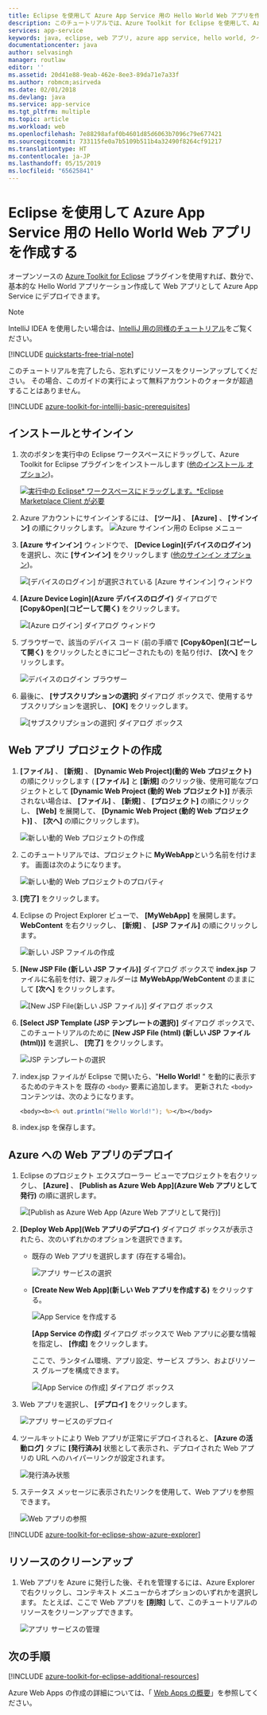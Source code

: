 ```yaml
---
title: Eclipse を使用して Azure App Service 用の Hello World Web アプリを作成する
description: このチュートリアルでは、Azure Toolkit for Eclipse を使用して、Azure 用の Hello World Web アプリを作成する方法について説明します。
services: app-service
keywords: java, eclipse, web アプリ, azure app service, hello world, クイック スタート
documentationcenter: java
author: selvasingh
manager: routlaw
editor: ''
ms.assetid: 20d41e88-9eab-462e-8ee3-89da71e7a33f
ms.author: robmcm;asirveda
ms.date: 02/01/2018
ms.devlang: java
ms.service: app-service
ms.tgt_pltfrm: multiple
ms.topic: article
ms.workload: web
ms.openlocfilehash: 7e88298afaf0b4601d85d6063b7096c79e677421
ms.sourcegitcommit: 733115fe0a7b5109b511b4a32490f8264cf91217
ms.translationtype: HT
ms.contentlocale: ja-JP
ms.lasthandoff: 05/15/2019
ms.locfileid: "65625841"
---
```

# <a name="create-a-hello-world-web-app-for-azure-app-service-using-eclipse"></a>Eclipse を使用して Azure App Service 用の Hello World Web アプリを作成する

オープンソースの [Azure Toolkit for Eclipse](https://marketplace.eclipse.org/content/azure-toolkit-eclipse) プラグインを使用すれば、数分で、基本的な Hello World アプリケーション作成して Web アプリとして Azure App Service にデプロイできます。

> [!NOTE]
>
> IntelliJ IDEA を使用したい場合は、[IntelliJ 用の同様のチュートリアル][intellij-hello-world]をご覧ください。
>
>[!INCLUDE [quickstarts-free-trial-note](../includes/quickstarts-free-trial-note.md)]
>
> このチュートリアルを完了したら、忘れずにリソースをクリーンアップしてください。 その場合、このガイドの実行によって無料アカウントのクォータが超過することはありません。
>

[!INCLUDE [azure-toolkit-for-intellij-basic-prerequisites](../includes/azure-toolkit-for-eclipse-basic-prerequisites.md)]

## <a name="installation-and-sign-in"></a>インストールとサインイン

1. 次のボタンを実行中の Eclipse ワークスペースにドラッグして、Azure Toolkit for Eclipse プラグインをインストールします ([他のインストール オプション](azure-toolkit-for-eclipse-installation.md))。

    [![実行中の Eclipse* ワークスペースにドラッグします。*Eclipse Marketplace Client が必要](https://marketplace.eclipse.org/sites/all/themes/solstice/public/images/marketplace/btn-install.png)](http://marketplace.eclipse.org/marketplace-client-intro?mpc_install=1919278 "実行中の Eclipse* ワークスペースにドラッグします。*Eclipse Marketplace Client が必要")

1. Azure アカウントにサインインするには、 **[ツール]** 、 **[Azure]** 、 **[サインイン]** の順にクリックします。
   ![Azure サインイン用の Eclipse メニュー][I01]

1. **[Azure サインイン]** ウィンドウで、 **[Device Login]\(デバイスのログイン\)** を選択し、次に **[サインイン]** をクリックします ([他のサインイン オプション](azure-toolkit-for-eclipse-sign-in-instructions.md))。

   ![[デバイスのログイン] が選択されている [Azure サインイン] ウィンドウ][I02]

1. **[Azure Device Login]\(Azure デバイスのログイ\)** ダイアログで **[Copy&Open]\(コピーして開く\)** をクリックします。

   ![[Azure ログイン] ダイアログ ウィンドウ][I03]

1. ブラウザーで、該当のデバイス コード (前の手順で **[Copy&Open]\(コピーして開く\)** をクリックしたときにコピーされたもの) を貼り付け、 **[次へ]** をクリックします。

   ![デバイスのログイン ブラウザー][I04]

1. 最後に、 **[サブスクリプションの選択]** ダイアログ ボックスで、使用するサブスクリプションを選択し、 **[OK]** をクリックします。

   ![[サブスクリプションの選択] ダイアログ ボックス][I05]

## <a name="creating-web-app-project"></a>Web アプリ プロジェクトの作成

1. **[ファイル]** 、 **[新規]** 、 **[Dynamic Web Project]\(動的 Web プロジェクト\)** の順にクリックします ( **[ファイル]** と **[新規]** のクリック後、使用可能なプロジェクトとして **[Dynamic Web Project (動的 Web プロジェクト)]** が表示されない場合は、 **[ファイル]** 、 **[新規]** 、 **[プロジェクト]** の順にクリックし、 **[Web]** を展開して、 **[Dynamic Web Project (動的 Web プロジェクト)]** 、 **[次へ]** の順にクリックします)。

   ![新しい動的 Web プロジェクトの作成][file-new-dynamic-web-project]

2. このチュートリアルでは、プロジェクトに **MyWebApp**という名前を付けます。 画面は次のようになります。
   
   ![新しい動的 Web プロジェクトのプロパティ][dynamic-web-project-properties]

3. **[完了]** をクリックします。

4. Eclipse の Project Explorer ビューで、 **[MyWebApp]** を展開します。 **WebContent** を右クリックし、 **[新規]** 、 **[JSP ファイル]** の順にクリックします。

   ![新しい JSP ファイルの作成][create-new-jsp-file]

5. **[New JSP File (新しい JSP ファイル)]** ダイアログ ボックスで **index.jsp** ファイルに名前を付け、親フォルダーは **MyWebApp/WebContent** のままにして **[次へ]** をクリックします。

   ![[New JSP File\(新しい JSP ファイル\)] ダイアログ ボックス][new-jsp-file-dialog]

6. **[Select JSP Template (JSP テンプレートの選択)]** ダイアログ ボックスで、このチュートリアルのために **[New JSP File (html) (新しい JSP ファイル (html))]** を選択し、 **[完了]** をクリックします。

   ![JSP テンプレートの選択][select-jsp-template]

7. index.jsp ファイルが Eclipse で開いたら、"**Hello World!** " を動的に表示するためのテキストを 既存の `<body>` 要素に追加します。 更新された `<body>` コンテンツは、次のようになります。
   
   ```jsp
   <body><b><% out.println("Hello World!"); %></b></body>
   ```

8. index.jsp を保存します。

## <a name="deploying-web-app-to-azure"></a>Azure への Web アプリのデプロイ

1. Eclipse のプロジェクト エクスプローラー ビューでプロジェクトを右クリックし、 **[Azure]** 、 **[Publish as Azure Web App]\(Azure Web アプリとして発行\)** の順に選択します。
   
   ![[Publish as Azure Web App (Azure Web アプリとして発行)]][publish-as-azure-web-app]

1. **[Deploy Web App]\(Web アプリのデプロイ\)** ダイアログ ボックスが表示されたら、次のいずれかのオプションを選択できます。

   * 既存の Web アプリを選択します (存在する場合)。

      ![アプリ サービスの選択][select-app-service]

   * **[Create New Web App]\(新しい Web アプリを作成する\)** をクリックする。

      ![App Service を作成する][create-app-service]

      **[App Service の作成]** ダイアログ ボックスで Web アプリに必要な情報を指定し、 **[作成]** をクリックします。

      ここで、ランタイム環境、アプリ設定、サービス プラン、およびリソース グループを構成できます。

      ![[App Service の作成] ダイアログ ボックス][create-app-service-dialog]

1. Web アプリを選択し、 **[デプロイ]** をクリックします。

   ![アプリ サービスのデプロイ][deploy-app-service]

1. ツールキットにより Web アプリが正常にデプロイされると、 **[Azure の活動ログ]** タブに **[発行済み]** 状態として表示され、デプロイされた Web アプリの URL へのハイパーリンクが設定されます。

   ![発行済み状態][publish-status]

1. ステータス メッセージに表示されたリンクを使用して、Web アプリを参照できます。

   ![Web アプリの参照][browse-web-app]

[!INCLUDE [azure-toolkit-for-eclipse-show-azure-explorer](../includes/azure-toolkit-for-eclipse-show-azure-explorer.md)]

## <a name="cleaning-up-resources"></a>リソースのクリーンアップ

1. Web アプリを Azure に発行した後、それを管理するには、Azure Explorer で右クリックし、コンテキスト メニューからオプションのいずれかを選択します。 たとえば、ここで Web アプリを **[削除]** して、このチュートリアルのリソースをクリーンアップできます。

   ![アプリ サービスの管理][manage-app-service]

## <a name="next-steps"></a>次の手順

[!INCLUDE [azure-toolkit-for-eclipse-additional-resources](../includes/azure-toolkit-for-eclipse-additional-resources.md)]

Azure Web Apps の作成の詳細については、「 [Web Apps の概要]」を参照してください。

<!-- URL List -->

[Azure Toolkit for Eclipse]: azure-toolkit-for-eclipse.md
[Azure Toolkit for IntelliJ]: ../intellij/azure-toolkit-for-intellij.md
[intellij-hello-world]: ../intellij/azure-toolkit-for-intellij-create-hello-world-web-app.md
[Web Apps の概要]: /azure/app-service/app-service-web-overview
[Apache Tomcat]: http://tomcat.apache.org/
[Jetty]: http://www.eclipse.org/jetty/
[Legacy Version]: azure-toolkit-for-eclipse-create-hello-world-web-app-legacy-version.md

<!-- IMG List -->
[I01]: media/azure-toolkit-for-eclipse-sign-in-instructions/I01.png
[I02]: media/azure-toolkit-for-eclipse-sign-in-instructions/I02.png
[I03]: media/azure-toolkit-for-eclipse-sign-in-instructions/I03.png
[I04]: media/azure-toolkit-for-eclipse-sign-in-instructions/I04.png
[I05]: media/azure-toolkit-for-eclipse-sign-in-instructions/I05.png

[browse-web-app]: ./media/azure-toolkit-for-eclipse-create-hello-world-web-app/browse-web-app.png
[file-new-dynamic-web-project]: ./media/azure-toolkit-for-eclipse-create-hello-world-web-app/file-new-dynamic-web-project.png
[dynamic-web-project-properties]: ./media/azure-toolkit-for-eclipse-create-hello-world-web-app/dynamic-web-project-properties.png
[create-new-jsp-file]: ./media/azure-toolkit-for-eclipse-create-hello-world-web-app/create-new-jsp-file.png
[new-jsp-file-dialog]: ./media/azure-toolkit-for-eclipse-create-hello-world-web-app/new-jsp-file-dialog.png
[select-jsp-template]: ./media/azure-toolkit-for-eclipse-create-hello-world-web-app/select-jsp-template.png
[publish-as-azure-web-app]: ./media/azure-toolkit-for-eclipse-create-hello-world-web-app/publish-as-azure-web-app.png
[deploy-web-app-dialog]: ./media/azure-toolkit-for-eclipse-create-hello-world-web-app/deploy-web-app-dialog.png
[select-app-service]: ./media/azure-toolkit-for-eclipse-create-hello-world-web-app/select-app-service.png
[create-app-service-dialog]: ./media/azure-toolkit-for-eclipse-create-hello-world-web-app/create-app-service-dialog.png
[publish-status]: ./media/azure-toolkit-for-eclipse-create-hello-world-web-app/publish-status.png
[create-app-service]: ./media/azure-toolkit-for-eclipse-create-hello-world-web-app/create-app-service.png
[deploy-app-service]: ./media/azure-toolkit-for-eclipse-create-hello-world-web-app/deploy-app-service.png
[manage-app-service]: ./media/azure-toolkit-for-eclipse-create-hello-world-web-app/manage-app-service.png
